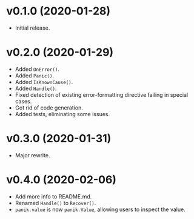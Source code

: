# v0.1.0 (2020-01-28)
- Initial release.

# v0.2.0 (2020-01-29)
- Added `OnError()`.
- Added `Panic()`.
- Added `IsKnownCause()`.
- Added `Handle()`.
- Fixed detection of existing error-formatting directive failing in special cases.
- Got rid of code generation.
- Added tests, eliminating some issues.

# v0.3.0 (2020-01-31)
- Major rewrite.

# v0.4.0 (2020-02-06)
- Add more info to README.md.
- Renamed `Handle()` to `Recover()`.
- `panik.value` is now `panik.Value`, allowing users to inspect the value.
